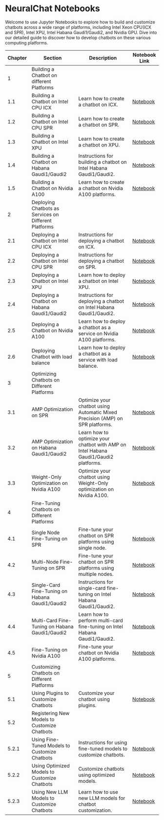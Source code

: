 NeuralChat Notebooks
===========================

Welcome to use Jupyter Notebooks to explore how to build and customize chatbots across a wide range of platforms, including Intel Xeon CPU(ICX and SPR), Intel XPU, Intel Habana Gaudi1/Gaudi2, and Nvidia GPU. Dive into our detailed guide to discover how to develop chatbots on these various computing platforms.

| Chapter | Section                                       | Description                                                | Notebook Link                                           |
| ------- | --------------------------------------------- | ---------------------------------------------------------- | ------------------------------------------------------- |
| 1       | Building a Chatbot on different Platforms   |                                                            |                                                         |
| 1.1     | Building a Chatbot on Intel CPU ICX         | Learn how to create a chatbot on ICX.                      | [Notebook](./docs/notebooks/build_chatbot_on_icx.ipynb) |
| 1.2     | Building a Chatbot on Intel CPU SPR         | Learn how to create a chatbot on SPR.                      | [Notebook](./docs/notebooks/build_chatbot_on_spr.ipynb) |
| 1.3     | Building a Chatbot on Intel XPU             | Learn how to create a chatbot on XPU.                      | [Notebook](./docs/notebooks/build_chatbot_on_xpu.ipynb) |
| 1.4     | Building a Chatbot on Habana Gaudi1/Gaudi2  | Instructions for building a chatbot on Intel Habana Gaudi1/Gaudi2. | [Notebook](./docs/notebooks/build_chatbot_on_habana_gaudi.ipynb) |
| 1.5     | Building a Chatbot on Nvidia A100           | Learn how to create a chatbot on Nvidia A100 platforms.   | [Notebook](./docs/notebooks/build_chatbot_on_nv_a100.ipynb)   |
| 2       | Deploying Chatbots as Services on Different Platforms |                                                  |                                                         |
| 2.1     | Deploying a Chatbot on Intel CPU ICX        | Instructions for deploying a chatbot on ICX.               | [Notebook](./docs/notebooks/deploy_chatbot_on_icx.ipynb) |
| 2.2     | Deploying a Chatbot on Intel CPU SPR        | Instructions for deploying a chatbot on SPR.               | [Notebook](./docs/notebooks/deploy_chatbot_on_spr.ipynb) |
| 2.3     | Deploying a Chatbot on Intel XPU            | Learn how to deploy a chatbot on Intel XPU.                | [Notebook](./docs/notebooks/deploy_chatbot_on_xpu.ipynb) |
| 2.4     | Deploying a Chatbot on Habana Gaudi1/Gaudi2 | Instructions for deploying a chatbot on Intel Habana Gaudi1/Gaudi2. | [Notebook](./docs/notebooks/deploy_chatbot_on_habana_gaudi.ipynb) |
| 2.5     | Deploying a Chatbot on Nvidia A100          | Learn how to deploy a chatbot as a service on Nvidia A100 platforms. | [Notebook](./docs/notebooks/deploy_chatbot_on_nv_a100.ipynb) |
| 2.6     | Deploying Chatbot with load balance         | Learn how to deploy a chatbot as a service with load balance. | [Notebook](./docs/notebooks/chatbot_with_load_balance.ipynb) |
| 3       | Optimizing Chatbots on Different Platforms  |                                                            |                                                         |
| 3.1     | AMP Optimization on SPR                     | Optimize your chatbot using Automatic Mixed Precision (AMP) on SPR platforms. | [Notebook](./docs/notebooks/amp_optimization_on_spr.ipynb) |
| 3.2     | AMP Optimization on Habana Gaudi1/Gaudi2    | Learn how to optimize your chatbot with AMP on Intel Habana Gaudi1/Gaudi2 platforms. | [Notebook](./docs/notebooks/amp_optimization_on_habana_gaudi.ipynb) |
| 3.3     | Weight-Only Optimization on Nvidia A100     | Optimize your chatbot using Weight-Only optimization on Nvidia A100. | [Notebook](./docs/notebooks/weight_only_optimization_on_nv_a100.ipynb) |
| 4       | Fine-Tuning Chatbots on Different Platforms |                                                            |                                                         |
| 4.1     | Single Node Fine-Tuning on SPR               | Fine-tune your chatbot on SPR platforms using single node. | [Notebook](./docs/notebooks/single_node_finetuning_on_spr.ipynb) |
| 4.2     | Multi-Node Fine-Tuning on SPR                | Fine-tune your chatbot on SPR platforms using multiple nodes. | [Notebook](./docs/notebooks/multi_node_finetuning_on_spr.ipynb) |
| 4.3     | Single-Card Fine-Tuning on Habana Gaudi1/Gaudi2 | Instructions for single-card fine-tuning on Intel Habana Gaudi1/Gaudi2. | [Notebook](./docs/notebooks/single_card_finetuning_on_habana_gaudi.ipynb) |
| 4.4     | Multi-Card Fine-Tuning on Habana Gaudi1/Gaudi2 | Learn how to perform multi-card fine-tuning on Intel Habana Gaudi1/Gaudi2. | [Notebook](./docs/notebooks/multi_card_finetuning_on_habana_gaudi.ipynb) |
| 4.5     | Fine-Tuning on Nvidia A100                  | Fine-tune your chatbot on Nvidia A100 platforms.          | [Notebook](./docs/notebooks/finetuning_on_nv_a100.ipynb) |
| 5       | Customizing Chatbots on Different Platforms |                                                            |                                                         |
| 5.1     | Using Plugins to Customize Chatbots         | Customize your chatbot using plugins.                      | [Notebook](./docs/notebooks/customize_chatbot_with_plugins.ipynb) |
| 5.2     | Registering New Models to Customize Chatbots |                                                            |                                                         |
| 5.2.1   | Using Fine-Tuned Models to Customize Chatbots | Instructions for using fine-tuned models to customize chatbots. | [Notebook](./docs/notebooks/customize_chatbot_with_finetuned_models.ipynb) |
| 5.2.2   | Using Optimized Models to Customize Chatbots | Customize chatbots using optimized models.                | [Notebook](./docs/notebooks/customize_chatbot_with_optimized_models.ipynb) |
| 5.2.3   | Using New LLM Models to Customize Chatbots  | Learn how to use new LLM models for chatbot customization. | [Notebook](./docs/notebooks/customize_chatbot_with_new_llm_models.ipynb) |

